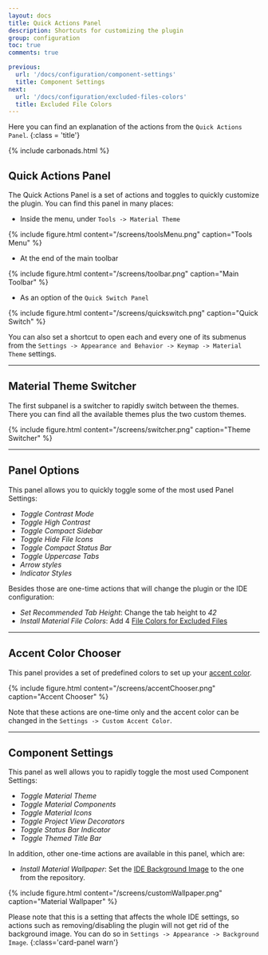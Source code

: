 ```yaml
---
layout: docs
title: Quick Actions Panel
description: Shortcuts for customizing the plugin
group: configuration
toc: true
comments: true

previous:
  url: '/docs/configuration/component-settings'
  title: Component Settings
next:
  url: '/docs/configuration/excluded-files-colors'
  title: Excluded File Colors
---
```


Here you can find an explanation of the actions from the `Quick Actions Panel`.
{:class = 'title'}

{% include carbonads.html %}

## Quick Actions Panel

The Quick Actions Panel is a set of actions and toggles to quickly customize the plugin. You can find this panel in many places:
- Inside the menu, under `Tools -> Material Theme`

{% include figure.html content="/screens/toolsMenu.png" caption="Tools Menu" %}

- At the end of the main toolbar

{% include figure.html content="/screens/toolbar.png" caption="Main Toolbar" %}

- As an option of the `Quick Switch Panel`

{% include figure.html content="/screens/quickswitch.png" caption="Quick Switch" %}

You can also set a shortcut to open each and every one of its submenus from the `Settings -> Appearance and Behavior -> Keymap -> Material Theme` settings.

----

## Material Theme Switcher

The first subpanel is a switcher to rapidly switch between the themes. There you can find all the available themes plus the two custom themes.

{% include figure.html content="/screens/switcher.png" caption="Theme Switcher" %}

-----

## Panel Options

This panel allows you to quickly toggle some of the most used Panel Settings:
- _Toggle Contrast Mode_
- _Toggle High Contrast_
- _Toggle Compact Sidebar_
- _Toggle Hide File Icons_
- _Toggle Compact Status Bar_
- _Toggle Uppercase Tabs_
- _Arrow styles_
- _Indicator Styles_

Besides those are one-time actions that will change the plugin or the IDE configuration:
- _Set Recommended Tab Height_: Change the tab height to _42_
- _Install Material File Colors_: Add 4 [File Colors for Excluded Files]({{site.baseurl}}/docs/configuration/excluded-file-colors)

-----

## Accent Color Chooser

This panel provides a set of predefined colors to set up your [accent color]({{site.baseurl}}/docs/configuration/accents).

{% include figure.html content="/screens/accentChooser.png" caption="Accent Chooser" %}

Note that these actions are one-time only and the accent color can be changed in the `Settings -> Custom Accent Color`.

-----

## Component Settings

This panel as well allows you to rapidly toggle the most used Component Settings:
- _Toggle Material Theme_
- _Toggle Material Components_
- _Toggle Material Icons_
- _Toggle Project View Decorators_
- _Toggle Status Bar Indicator_
- _Toggle Themed Title Bar_

In addition, other one-time actions are available in this panel, which are:
- _Install Material Wallpaper_: Set the [IDE Background Image](https://www.jetbrains.com/help/idea/setting-background-image.html) to the one from the repository.

{% include figure.html content="/screens/customWallpaper.png" caption="Material Wallpaper" %}

Please note that this is a setting that affects the whole IDE settings, so actions such as removing/disabling the plugin will not get rid of the background image. You can do so in `Settings -> Appearance -> Background Image`.
{:class='card-panel warn'}

